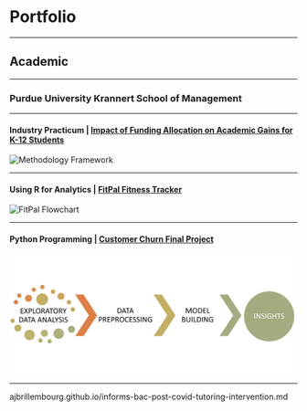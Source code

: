 # Portfolio

---

## Academic

---

### Purdue University Krannert School of Management

---

#### Industry Practicum | <a href="https://ajbrillembourg.github.io/informs-bac-post-covid-tutoring-intervention" target="_blank"><b>Impact of Funding Allocation on Academic Gains for K-12 Students</b></a>
![Methodology Framework](https://ajbrillembourg.github.io/images/Purdue/IP/MethodologyFramework_sq_gold.png)



---

#### Using R for Analytics | <a href="https://github.com/ajbrillembourg/fitpal-fitness-tracker" target="_blank"><b>FitPal Fitness Tracker</b></a>
![FitPal Flowchart](https://github.com/ajbrillembourg/fitpal-fitness-tracker/raw/main/FitPal-Logo_MedGreenBackground.png)

---
#### Python Programming | [Customer Churn Final Project](https://github.com/ajbrillembourg/customer_churn)
![Project Flowchart](https://github.com/ajbrillembourg/customer_churn/raw/main/Images/Project_flowchart.png)

---

ajbrillembourg.github.io/informs-bac-post-covid-tutoring-intervention.md
